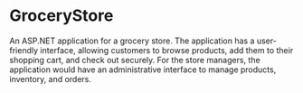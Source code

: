 # GroceryStore
 An ASP.NET application for a grocery store. The application has a user-friendly interface, allowing customers to browse products, add them to their shopping cart, and check out securely. For the store managers, the application would have an administrative interface to manage products, inventory, and orders.
